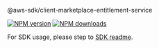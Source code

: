@aws-sdk/client-marketplace-entitlement-service

[![NPM version](https://img.shields.io/npm/v/@aws-sdk/client-marketplace-entitlement-service/rc.svg)](https://www.npmjs.com/package/@aws-sdk/client-marketplace-entitlement-service)
[![NPM downloads](https://img.shields.io/npm/dm/@aws-sdk/client-marketplace-entitlement-service.svg)](https://www.npmjs.com/package/@aws-sdk/client-marketplace-entitlement-service)

For SDK usage, please step to [SDK readme](https://github.com/aws/aws-sdk-js-v3).
